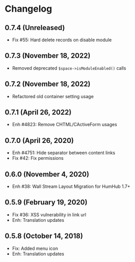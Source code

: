 Changelog
=========

0.7.4 (Unreleased)
------------------
- Fix #55: Hard delete records on disable module

0.7.3 (November 18, 2022)
------------------
- Removed deprecated `$space->isModuleEnabled()` calls

0.7.2 (November 18, 2022)
-------------------------
- Refactored old container setting usage

0.7.1 (April 26, 2022)
----------------------
- Enh #4823: Remove CHTML/CActiveForm usages

0.7.0 (April 26, 2020)
------------------------
- Enh #4751: Hide separator between content links
- Fix #42: Fix permissions


0.6.0 (November 4, 2020)
------------------------
- Enh #38: Wall Stream Layout Migration for HumHub 1.7+ 


0.5.9 (February 19, 2020)
---------------------------
- Fix #36: XSS vulnerability in link url 
- Enh: Translation updates


0.5.8 (October 14, 2018)
---------------------------
- Fix: Added menu icon
- Enh: Translation updates

